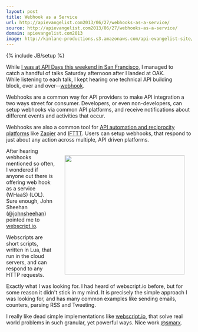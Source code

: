 ```yaml
---
layout: post
title: Webhook as a Service
url: http://apievangelist.com2013/06/27/webhooks-as-a-service/
source: http://apievangelist.com2013/06/27/webhooks-as-a-service/
domain: apievangelist.com2013
image: http://kinlane-productions.s3.amazonaws.com/api-evangelist-site/blog/webscript-io-logo.png
---
```

{% include JB/setup %}
<p><a href="https://webscript.io/" target="_blank"><img style="padding: 20px;" src="https://s3.amazonaws.com/kinlane-productions/api-evangelist/webscript/webscript-io-logo.png" alt="" align="right" /></a></p>
<p>While <a href="http://www.apievangelist.com/2013/06/23/a-great-time-at-api-days-san-francisco/">I was at API Days this weekend in San Francisco</a>, I managed to catch a handful of talks Saturday afternoon after I landed at OAK. While listening to each talk, I kept hearing one technical API building block, over and over--<a href="http://en.wikipedia.org/wiki/Webhook">webhook</a>.</p>
<p>Webhooks are a common way for API providers to make API integration a two ways street for consumer. Developers, or even non-developers, can setup webhooks via common API platforms, and receive notifications about different events and activities that occur.</p>
<p>Webhooks are also a common tool for <a href="http://reciprocity.apievangelist.com/companies.html">API automation and reciprocity platforms</a> like <a href="http://reciprocity.apievangelist.com/companies-detail.html?id=38">Zapier</a> and <a href="http://reciprocity.apievangelist.com/companies-detail.html?id=39">IFTTT</a>.  Users can setup webhooks, that respond to just about any action across multiple, API driven platforms.</p>
<p><a href="https://webscript.io/" target="_blank"><img style="padding: 20px;" src="https://s3.amazonaws.com/kinlane-productions/api-evangelist/webscript/webscripts-io-webhook-script-example.png" alt="" width="325" align="right" /></a></p>
<p>After hearing webhooks mentioned so often, I wondered if anyone out there is offering web hook as a service (WHaaS) (LOL).  Sure enough, John Sheehan (<a href="https://twitter.com/johnsheehan">@johnsheehan</a>) pointed me to <a href="https://webscript.io/" target="_blank">webscript.io</a>.</p>
<p>Webscripts are short scripts, written in Lua, that run in the cloud servers, and can respond to any HTTP requests.</p>
<p>Exactly what I was looking for. I had heard of webscript.io before, but for some reason it didn't stick in my mind.  It is precisely the simple approach I was looking for, and has many common examples like sending emails, counters, parsing RSS and Tweeting.</p>
<p>I really like dead simple implementations like <a href="https://webscript.io/" target="_blank">webscript.io</a>, that solve real world problems in such granular, yet powerful ways.  Nice work <a href="https://twitter.com/smarx">@smarx</a>.</p>
